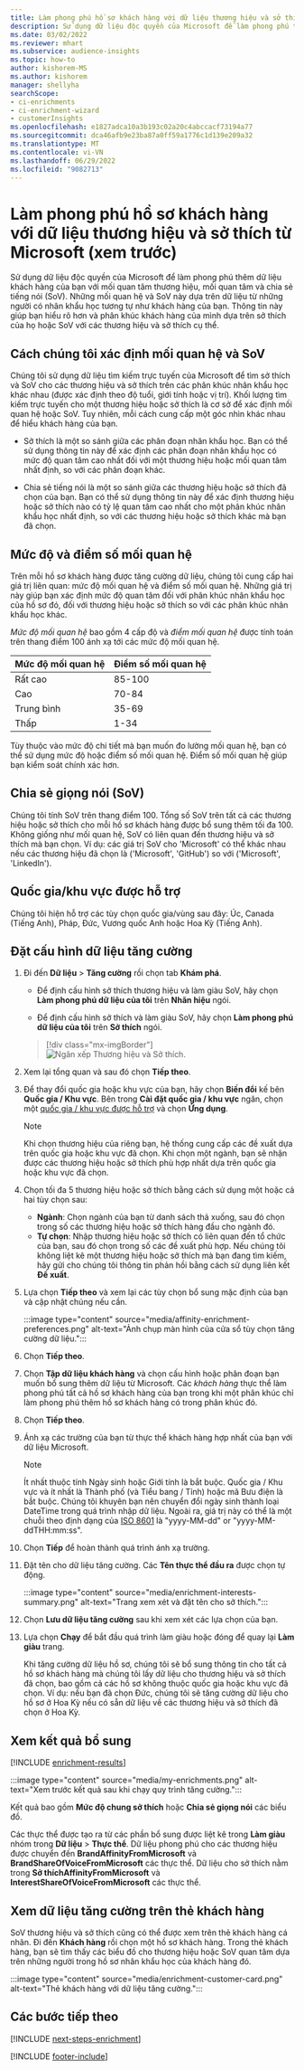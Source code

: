 ```yaml
---
title: Làm phong phú hồ sơ khách hàng với dữ liệu thương hiệu và sở thích từ Microsoft (xem trước)
description: Sử dụng dữ liệu độc quyền của Microsoft để làm phong phú thêm dữ liệu khách hàng của bạn với các mối quan tâm và chia sẻ tiếng nói.
ms.date: 03/02/2022
ms.reviewer: mhart
ms.subservice: audience-insights
ms.topic: how-to
author: kishorem-MS
ms.author: kishorem
manager: shellyha
searchScope:
- ci-enrichments
- ci-enrichment-wizard
- customerInsights
ms.openlocfilehash: e1827adca10a3b193c02a20c4abccacf73194a77
ms.sourcegitcommit: dca46afb9e23ba87a0ff59a1776c1d139e209a32
ms.translationtype: MT
ms.contentlocale: vi-VN
ms.lasthandoff: 06/29/2022
ms.locfileid: "9082713"
---
```

# <a name="enrich-customer-profiles-with-brands-and-interests-data-from-microsoft-preview"></a>Làm phong phú hồ sơ khách hàng với dữ liệu thương hiệu và sở thích từ Microsoft (xem trước)

Sử dụng dữ liệu độc quyền của Microsoft để làm phong phú thêm dữ liệu khách hàng của bạn với mối quan tâm thương hiệu, mối quan tâm và chia sẻ tiếng nói (SoV). Những mối quan hệ và SoV này dựa trên dữ liệu từ những người có nhân khẩu học tương tự như khách hàng của bạn. Thông tin này giúp bạn hiểu rõ hơn và phân khúc khách hàng của mình dựa trên sở thích của họ hoặc SoV với các thương hiệu và sở thích cụ thể.

## <a name="how-we-determine-affinities-and-sov"></a>Cách chúng tôi xác định mối quan hệ và SoV

Chúng tôi sử dụng dữ liệu tìm kiếm trực tuyến của Microsoft để tìm sở thích và SoV cho các thương hiệu và sở thích trên các phân khúc nhân khẩu học khác nhau (được xác định theo độ tuổi, giới tính hoặc vị trí). Khối lượng tìm kiếm trực tuyến cho một thương hiệu hoặc sở thích là cơ sở để xác định mối quan hệ hoặc SoV. Tuy nhiên, mỗi cách cung cấp một góc nhìn khác nhau để hiểu khách hàng của bạn.

- Sở thích là một so sánh giữa các phân đoạn nhân khẩu học. Bạn có thể sử dụng thông tin này để xác định các phân đoạn nhân khẩu học có mức độ quan tâm cao nhất đối với một thương hiệu hoặc mối quan tâm nhất định, so với các phân đoạn khác.

- Chia sẻ tiếng nói là một so sánh giữa các thương hiệu hoặc sở thích đã chọn của bạn. Bạn có thể sử dụng thông tin này để xác định thương hiệu hoặc sở thích nào có tỷ lệ quan tâm cao nhất cho một phân khúc nhân khẩu học nhất định, so với các thương hiệu hoặc sở thích khác mà bạn đã chọn.

## <a name="affinity-level-and-score"></a>Mức độ và điểm số mối quan hệ

Trên mỗi hồ sơ khách hàng được tăng cường dữ liệu, chúng tôi cung cấp hai giá trị liên quan: mức độ mối quan hệ và điểm số mối quan hệ. Những giá trị này giúp bạn xác định mức độ quan tâm đối với phân khúc nhân khẩu học của hồ sơ đó, đối với thương hiệu hoặc sở thích so với các phân khúc nhân khẩu học khác.

*Mức độ mối quan hệ* bao gồm 4 cấp độ và *điểm mối quan hệ* được tính toán trên thang điểm 100 ánh xạ tới các mức độ mối quan hệ.

|Mức độ mối quan hệ |Điểm số mối quan hệ  |
|---------|---------|
|Rất cao     | 85-100       |
|Cao     | 70-84        |
|Trung bình     | 35-69        |
|Thấp     | 1-34        |

Tùy thuộc vào mức độ chi tiết mà bạn muốn đo lường mối quan hệ, bạn có thể sử dụng mức độ hoặc điểm số mối quan hệ. Điểm số mối quan hệ giúp bạn kiểm soát chính xác hơn.

## <a name="share-of-voice-sov"></a>Chia sẻ giọng nói (SoV)

Chúng tôi tính SoV trên thang điểm 100. Tổng số SoV trên tất cả các thương hiệu hoặc sở thích cho mỗi hồ sơ khách hàng được bổ sung thêm tối đa 100. Không giống như mối quan hệ, SoV có liên quan đến thương hiệu và sở thích mà bạn chọn. Ví dụ: các giá trị SoV cho 'Microsoft' có thể khác nhau nếu các thương hiệu đã chọn là ('Microsoft', 'GitHub') so với ('Microsoft', 'LinkedIn').

## <a name="supported-countriesregions"></a>Quốc gia/khu vực được hỗ trợ

Chúng tôi hiện hỗ trợ các tùy chọn quốc gia/vùng sau đây: Úc, Canada (Tiếng Anh), Pháp, Đức, Vương quốc Anh hoặc Hoa Kỳ (Tiếng Anh).

## <a name="configure-the-enrichment"></a>Đặt cấu hình dữ liệu tăng cường

1. Đi đến **Dữ liệu** > **Tăng cường** rồi chọn tab **Khám phá**.

   - Để định cấu hình sở thích thương hiệu và làm giàu SoV, hãy chọn **Làm phong phú dữ liệu của tôi** trên **Nhãn hiệu** ngói.

   - Để định cấu hình sở thích và làm giàu SoV, hãy chọn **Làm phong phú dữ liệu của tôi** trên **Sở thích** ngói.

   > [!div class="mx-imgBorder"]
   > ![Ngăn xếp Thương hiệu và Sở thích.](media/BrandsInterest-tile-Hub.png "Ngăn xếp Thương hiệu và Sở thích")

1. Xem lại tổng quan và sau đó chọn **Tiếp theo**.

1. Để thay đổi quốc gia hoặc khu vực của bạn, hãy chọn **Biến đổi** kế bên **Quốc gia / Khu vực**. Bên trong **Cài đặt quốc gia / khu vực** ngăn, chọn một [quốc gia / khu vực được hỗ trợ](#supported-countriesregions) và chọn **Ứng dụng**.

   > [!NOTE]
   > Khi chọn thương hiệu của riêng bạn, hệ thống cung cấp các đề xuất dựa trên quốc gia hoặc khu vực đã chọn. Khi chọn một ngành, bạn sẽ nhận được các thương hiệu hoặc sở thích phù hợp nhất dựa trên quốc gia hoặc khu vực đã chọn.

1. Chọn tối đa 5 thương hiệu hoặc sở thích bằng cách sử dụng một hoặc cả hai tùy chọn sau:

   - **Ngành**: Chọn ngành của bạn từ danh sách thả xuống, sau đó chọn trong số các thương hiệu hoặc sở thích hàng đầu cho ngành đó.
   - **Tự chọn**: Nhập thương hiệu hoặc sở thích có liên quan đến tổ chức của bạn, sau đó chọn trong số các đề xuất phù hợp. Nếu chúng tôi không liệt kê một thương hiệu hoặc sở thích mà bạn đang tìm kiếm, hãy gửi cho chúng tôi thông tin phản hồi bằng cách sử dụng liên kết **Đề xuất**.

1. Lựa chọn **Tiếp theo** và xem lại các tùy chọn bổ sung mặc định của bạn và cập nhật chúng nếu cần.

   :::image type="content" source="media/affinity-enrichment-preferences.png" alt-text="Ảnh chụp màn hình của cửa sổ tùy chọn tăng cường dữ liệu.":::

1. Chọn **Tiếp theo**.

1. Chọn **Tập dữ liệu khách hàng** và chọn cấu hình hoặc phân đoạn bạn muốn bổ sung thêm dữ liệu từ Microsoft. Các *khách hàng* thực thể làm phong phú tất cả hồ sơ khách hàng của bạn trong khi một phân khúc chỉ làm phong phú thêm hồ sơ khách hàng có trong phân khúc đó.

1. Chọn **Tiếp theo**.

1. Ánh xạ các trường của bạn từ thực thể khách hàng hợp nhất của bạn với dữ liệu Microsoft.

   > [!NOTE]
   > Ít nhất thuộc tính Ngày sinh hoặc Giới tính là bắt buộc. Quốc gia / Khu vực và ít nhất là Thành phố (và Tiểu bang / Tỉnh) hoặc mã Bưu điện là bắt buộc. Chúng tôi khuyên bạn nên chuyển đổi ngày sinh thành loại DateTime trong quá trình nhập dữ liệu. Ngoài ra, giá trị này có thể là một chuỗi theo định dạng của [ISO 8601](https://www.iso.org/iso-8601-date-and-time-format.html) là "yyyy-MM-dd" or "yyyy-MM-ddTHH:mm:ss".

1. Chọn **Tiếp** để hoàn thành quá trình ánh xạ trường.

1. Đặt tên cho dữ liệu tăng cường. Các **Tên thực thể đầu ra** được chọn tự động.

   :::image type="content" source="media/enrichment-interests-summary.png" alt-text="Trang xem xét và đặt tên cho sở thích.":::

1. Chọn **Lưu dữ liệu tăng cường** sau khi xem xét các lựa chọn của bạn.

1. Lựa chọn **Chạy** để bắt đầu quá trình làm giàu hoặc đóng để quay lại **Làm giàu** trang.

   Khi tăng cường dữ liệu hồ sơ, chúng tôi sẽ bổ sung thông tin cho tất cả hồ sơ khách hàng mà chúng tôi lấy dữ liệu cho thương hiệu và sở thích đã chọn, bao gồm cả các hồ sơ không thuộc quốc gia hoặc khu vực đã chọn. Ví dụ: nếu bạn đã chọn Đức, chúng tôi sẽ tăng cường dữ liệu cho hồ sơ ở Hoa Kỳ nếu có sẵn dữ liệu về các thương hiệu và sở thích đã chọn ở Hoa Kỳ.

## <a name="view-enrichment-results"></a>Xem kết quả bổ sung

[!INCLUDE [enrichment-results](includes/enrichment-results.md)]

:::image type="content" source="media/my-enrichments.png" alt-text="Xem trước kết quả sau khi chạy quy trình tăng cường.":::

Kết quả bao gồm **Mức độ chung sở thích** hoặc **Chia sẻ giọng nói** các biểu đồ.

Các thực thể được tạo ra từ các phần bổ sung được liệt kê trong **Làm giàu** nhóm trong **Dữ liệu** > **Thực thể**. Dữ liệu phong phú cho các thương hiệu được chuyển đến **BrandAffinityFromMicrosoft** và **BrandShareOfVoiceFromMicrosoft** các thực thể. Dữ liệu cho sở thích nằm trong **Sở thíchAffinityFromMicrosoft** và **InterestShareOfVoiceFromMicrosoft** các thực thể.

## <a name="see-enrichment-data-on-the-customer-card"></a>Xem dữ liệu tăng cường trên thẻ khách hàng

SoV thương hiệu và sở thích cũng có thể được xem trên thẻ khách hàng cá nhân. Đi đến **Khách hàng** rồi chọn một hồ sơ khách hàng. Trong thẻ khách hàng, bạn sẽ tìm thấy các biểu đồ cho thương hiệu hoặc SoV quan tâm dựa trên những người trong hồ sơ nhân khẩu học của khách hàng đó.

:::image type="content" source="media/enrichment-customer-card.png" alt-text="Thẻ khách hàng với dữ liệu tăng cường.":::

## <a name="next-steps"></a>Các bước tiếp theo

[!INCLUDE [next-steps-enrichment](includes/next-steps-enrichment.md)]


[!INCLUDE [footer-include](includes/footer-banner.md)]
